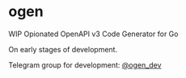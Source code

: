 # ogen

WIP Opionated OpenAPI v3 Code Generator for Go

On early stages of development.

Telegram group for development: [@ogen_dev](https://t.me/ogen_dev)